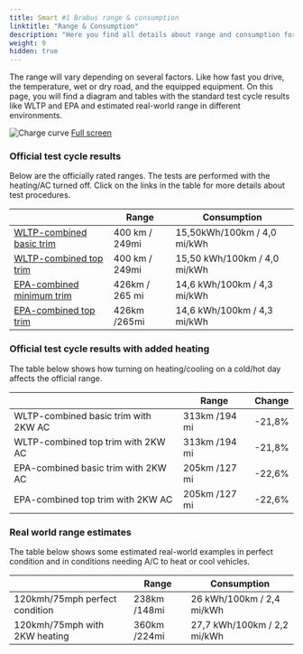 ```yaml
---
title: Smart #1 Brabus range & consumption
linktitle: "Range & Consumption"
description: "Here you find all details about range and consumption for Smart #1 Brabus."
weight: 9
hidden: true
---
```

<!-- markdownlint-disable MD033 -->
<object type="image/svg+xml" data="../modelnavigation.svg"></object>

The range will vary depending on several factors. Like how fast you drive, the temperature, wet or dry road, and the equipped equipment. On this page, you will find a diagram and tables with the standard test cycle results like WLTP and EPA and estimated real-world range in different environments. 

![Charge curve](../range.svg  "Range information")
[Full screen](../range.svg)

### Official test cycle results

Below are the officially rated ranges. The tests are performed with the heating/AC turned off. Click on the links in the table for more details about test procedures. 

| | Range  | Consumption  |
|----|-----|------|
| [WLTP-combined basic trim](../../../../../guides/understandingrange/wltp/) | 400 km / 249mi |15,50kWh/100km / 4,0 mi/kWh | 
| [WLTP-combined top trim](../../../../../guides/understandingrange/wltp/) | 400 km / 249mi | 15,50 kWh/100km / 4,0 mi/kWh | 
| [EPA-combined minimum trim](../../../../../guides/understandingrange/epa/) | 426km / 265 mi| 14,6 kWh/100km / 4,3 mi/kWh |
| [EPA-combined top trim](../../../../../guides/understandingrange/epa/) | 426km /265mi| 14,6 kWh/100km / 4,3 mi/kWh  |

### Official test cycle results with added heating

The table below shows how turning on heating/cooling on a cold/hot day affects the official range. 

| | Range  | Change  |
|----|-----|------|
| WLTP-combined basic trim with 2KW AC | 313km /194 mi | -21,8%|
| WLTP-combined top trim with 2KW AC | 313km /194 mi | -21,8%|
| EPA-combined basic trim with 2KW AC | 205km /127 mi | -22,6%|
| EPA-combined top trim with 2KW AC | 205km /127 mi | -22,6%|

### Real world range estimates

The table below shows some estimated real-world examples in perfect condition and in conditions needing A/C to heat or cool vehicles. 

| | Range  | Consumption  |
|----|-----|------|
| 120kmh/75mph perfect condition | 238km /148mi| 26 kWh/100km / 2,4 mi/kWh |
| 120kmh/75mph with 2KW heating | 360km /224mi| 27,7 kWh/100km / 2,2 mi/kWh |
